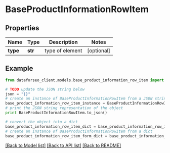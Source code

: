 # BaseProductInformationRowItem


## Properties

Name | Type | Description | Notes
------------ | ------------- | ------------- | -------------
**type** | **str** | type of element | [optional] 

## Example

```python
from dataforseo_client.models.base_product_information_row_item import BaseProductInformationRowItem

# TODO update the JSON string below
json = "{}"
# create an instance of BaseProductInformationRowItem from a JSON string
base_product_information_row_item_instance = BaseProductInformationRowItem.from_json(json)
# print the JSON string representation of the object
print BaseProductInformationRowItem.to_json()

# convert the object into a dict
base_product_information_row_item_dict = base_product_information_row_item_instance.to_dict()
# create an instance of BaseProductInformationRowItem from a dict
base_product_information_row_item_form_dict = base_product_information_row_item.from_dict(base_product_information_row_item_dict)
```
[[Back to Model list]](../README.md#documentation-for-models) [[Back to API list]](../README.md#documentation-for-api-endpoints) [[Back to README]](../README.md)


